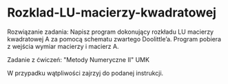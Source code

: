 # Rozklad-LU-macierzy-kwadratowej

Rozwiązanie zadania: Napisz program dokonujący rozkładu LU macierzy kwadratowej A za pomocą schematu zwartego Doolittle’a. Program pobiera z wejścia wymiar macierzy i macierz A.

Zadanie z ćwiczeń: "Metody Numeryczne II" UMK

W przypadku wątpliwości zajrzyj do podanej instrukcji.
